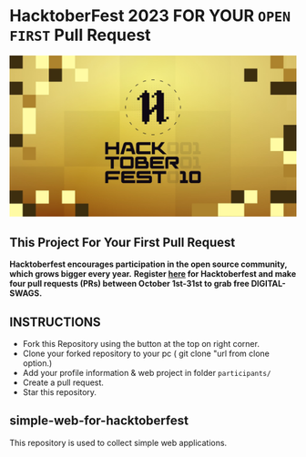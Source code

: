 # HacktoberFest 2023 FOR YOUR `OPEN FIRST` Pull Request
![HacktoberFest 2023](https://github.com/azizarizaldi/simple-web-for-hacktoberfest/blob/main/.github/hacktoberfest2023.png)

## This Project For Your First Pull Request

**Hacktoberfest encourages participation in the open source community, which grows bigger every year.**
**Register [here](https://hacktoberfest.digitalocean.com) for Hacktoberfest and make four pull requests (PRs) between October 1st-31st to grab free DIGITAL-SWAGS.**

## INSTRUCTIONS

- Fork this Repository using the button at the top on right corner.
- Clone your forked repository to your pc ( git clone "url from clone option.)
- Add your profile information & web project in folder `participants/`
- Create a pull request.
- Star this repository.

## simple-web-for-hacktoberfest
This repository is used to collect simple web applications.
